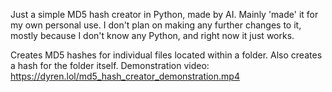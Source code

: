 Just a simple MD5 hash creator in Python, made by AI. Mainly 'made' it for my own personal use. I don't plan on making any further changes to it, mostly because I don't know any Python, and right now it just works.

Creates MD5 hashes for individual files located within a folder. Also creates a hash for the folder itself.
Demonstration video: https://dyren.lol/md5_hash_creator_demonstration.mp4
